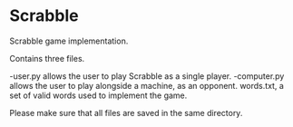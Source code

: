 # Scrabble
Scrabble game implementation.

Contains three files. 

-user.py allows the user to play Scrabble as a single player.
-computer.py allows the user to play alongside a machine, as an opponent.
words.txt, a set of valid words used to implement the game.

Please make sure that all files are saved in the same directory.  
